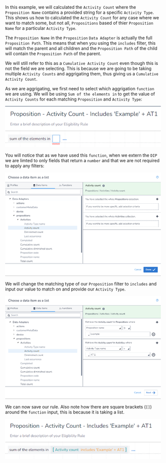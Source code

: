 In this example, we will calculated the `Activity Count` where the `Proposition Name` contains a provided string for a specific `Activity Type`. This shows us how to calculated the `Activity Count` for any case where we want to match some, but not all, `Propositions` based of thier `Proposition Name` for a particular `Activity Type`. 

The `Proposition Name` in the `Proposition` `Data Adapter` is actually the full `Proposition Path`. This means that when you using the `includes` filter, this will match the parent and all children and the `Proposition Path` of the child will contain the `Proposition Path` of the parent.

We will still refer to this as a `Cumulative Activity Count` even though this is not the field we are selecting. This is because we are going to be taking multiple `Activity Counts` and aggrigating them, thus giving us a `Cumulative Activity Count`. 

As we are aggrigating, we first need to select which aggrigation `function` we are using. We will be using `Sum of the elements in` to get the value of `Activity Counts` for each matching `Proposition` and `Activity Type`:

![](interest-activity_count-single_activity-multiple_propositions-includes_text-1.png)

You will notice that as we have used this `function`, when we extern the `DIP` we are limted to only fields that return a `number` and that we are not required to apply any filters:

![](interest-activity_count-single_activity-multiple_propositions-includes_text-2.png)

We will change the matching type of our `Proposition` filter to `includes` and input our value to match on and provide our `Activity Type`.

![](interest-activity_count-single_activity-multiple_propositions-includes_text-3.png)

We can now save our rule. Also note how there are square brackets (`[]`) around the `function` input, this is because it is taking a list.

![](interest-activity_count-single_activity-multiple_propositions-includes_text-4.png)
